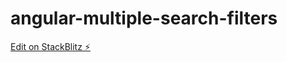# angular-multiple-search-filters

[Edit on StackBlitz ⚡️](https://stackblitz.com/edit/angular-multiple-search-filters)